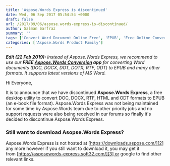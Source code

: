 ```yaml
---
title: 'Aspose.Words Express is discontinued'
date: Wed, 06 Sep 2017 05:54:54 +0000
draft: false
url: /2017/09/06/aspose.words-express-is-discontinued/
author: Salman Sarfraz
summary: ''
tags: ['Convert Word Document Online Free', 'EPUB', 'Free Online Converter for Word', 'free utitility']
categories: ['Aspose.Words Product Family']
---
```


_**Edit (22 Feb 2019):** Instead of Aspose.Words Express, we recommend to use our **FREE [Aspose.Words Conversion][1] app** for converting Word documents (DOC, DOCX, DOT, DOTX, RTF, ODT) to EPUB and many other formats. It supports latest versions of MS Word._

Hi Everyone,

It is to announce that we have discontinued **Aspose.Words Express**, a free desktop utility to convert DOC, DOCX, RTF, HTML and ODT formats to EPUB (an e-book file format). Aspose.Words Express was not being maintained for some time by Aspose.Words team due to other priority jobs and no support requests were also being received in our forums so finally it's decided to discontinue Aspose.Words Express.

### Still want to download Asopse.Words Express?

Aspose.Words Express is not hosted at [https://downloads.aspose.com/][2] any more however if you still want to download it, you may get it from [https://asposewords-express.soft32.com/][3] or google to find other relevant links.




[1]: https://products.aspose.app/words/conversion
[2]: https://downloads.aspose.com/
[3]: https://asposewords-express.soft32.com/




